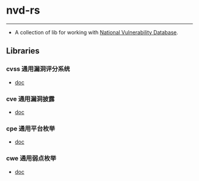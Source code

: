 # nvd-rs
---
- A collection of lib for working with [National Vulnerability Database](https://nvd.nist.gov/).

## Libraries

### cvss 通用漏洞评分系统
- [doc](https://emo-crab.github.io/nvd-rs/cvss/)

### cve 通用漏洞披露
- [doc](https://emo-crab.github.io/nvd-rs/cve/)

### cpe 通用平台枚举
- [doc](https://emo-crab.github.io/nvd-rs/cpe/)

### cwe 通用弱点枚举
- [doc](https://emo-crab.github.io/nvd-rs/cwe/)